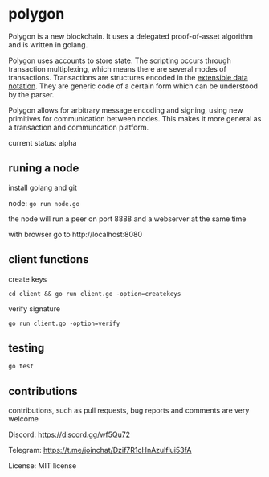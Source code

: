 # polygon

Polygon is a new blockchain. It uses a delegated proof-of-asset algorithm and is written in golang.

Polygon uses accounts to store state. The scripting occurs through transaction multiplexing, which means there are several modes of transactions. Transactions are structures encoded in the [extensible data notation](https://github.com/edn-format/edn).
They are generic code of a certain form which can be understood by the parser.

Polygon allows for arbitrary message encoding and signing, using new primitives for communication between
nodes. This makes it more general as a transaction and communcation platform.

current status: alpha

## runing a node

install golang and git

node:
```go run node.go```

the node will run a peer on port 8888 and a webserver at the same time

with browser go to http://localhost:8080

## client functions

create keys

```cd client && go run client.go -option=createkeys```

 verify signature
 
 ```go run client.go -option=verify```


## testing

```go test```

## contributions

contributions, such as pull requests, bug reports and comments are very welcome

Discord:
https://discord.gg/wf5Qu72

Telegram:
https://t.me/joinchat/Dzif7R1cHnAzulflui53fA

License: MIT license
